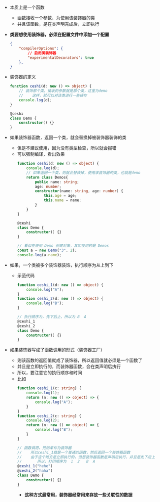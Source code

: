 - 本质上是一个函数
  - 函数接收一个参数，为使用该装饰器的类
  - 并且该函数，是在类声明完成后，立即执行
- **类要想使用装饰器，必须在配置文件中添加一个配置**
    ```json
    {
        "compilerOptions": { 
            // 启用类装饰器
            "experimentalDecorators": true
        },
    }
    ```
- 装饰器的定义
    ```ts
    function ceshi(d: new () => object) {
        // 装饰那个类，接收的参数就是那个类，这里为demo
        //    这样，就可以对该类进行一些操作
        console.log(d);
    }

    @ceshi
    class Demo {
        constructor() {}
    }
    ```


- 如果装饰器函数，返回一个类，就会替换掉被装饰器装饰的类
  - 但是不建议使用，因为没有类型检查，所以就会报错
  - 可以强制编译，看出效果
    ```ts
    function ceshi(d: new () => object) {
        console.log(d);
        // 如果返回一个类，则就会替换掉，使用该装饰器的类，也就是demo
        return class Demos{
            public name: string;
            age: number;
            constructor(name: string, age: number) {
                this.age = age;
                this.name = name;
            }
        }
    }

    @ceshi
    class Demo {
        constructor() {}
    }

    // 看似在使用 Demo 创建对象，其实使用的是 Demos
    const a = new Demo("3", 2);
    console.log(a.name);
    ```

- 如果，一个类被多个装饰器装饰，执行顺序为从上到下
  - 示范代码
    ```ts
    function ceshi_1(d: new () => object) {
        console.log("A");
    }
    function ceshi_2(d: new () => object) {
        console.log("B");
    }

    // 执行顺序为，先下后上，所以为 B  A
    @ceshi_1
    @ceshi_2
    class Demo {
        constructor() {}
    }
    ```

- 如果装饰器写成了函数调用的形式（装饰器工厂）
  - 则该函数的返回值就成了装饰器，所以返回值就必须是一个函数了
  - 并且是立即执行的，而装饰器函数，会在类声明后执行
  - 所以，要注意它的执行顺序和时间
  - 比如
    ```ts
    function ceshi_1(c: string) {
        console.log(1);
        return (n: new () => object) => {
            console.log("A");
        }
    }
    function ceshi_2(c: string) {
        console.log(2);
        return (n: new () => object) => {
            console.log("B");
        }
    }

    // 函数调用，把结果作为装饰器
    //    所以ceshi_1就是一个普通的函数，然后返回一个装饰器函数
    //    由于这个地方是立即执行的，但是装饰器函数是声明后执行，并且是先下后上
    //       所以，打印顺序为  1  2   B  A
    @ceshi_1("hehe")
    @ceshi_2("haha")
    class Demo {
        constructor() {}
    }
    ```
    - **这种方式最常用，装饰器经常用来存放一些关联性的数据**
